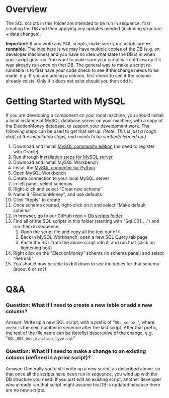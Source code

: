 # Overview
The SQL scripts in this folder are intended to be run in sequence, first creating the DB and then applying any updates needed (including structure + data changes).

**Important:** If you write any SQL scripts, make sure your scripts are **re-runnable**.  The idea here is we may have multiple copies of the DB (e.g. on developer machines) and you have no idea what state the DB is in when your script gets run.  You want to make sure your script will not blow up if it was already run once on that DB.  The general way to make a script re-runnable is to first have your code check to see if the change needs to be made.  e.g. If you are adding a column, first check to see if the column already exists. Only if it does not exist should you then add it. 

# Getting Started with MySQL
If you are developing a component on your local machine, you should install a local instance of MySQL database server on your machine, with a copy of the ElectionMoney database, to support your development work.  The following steps can be used to get that set up.
_(Note: This is just a rough draft of the installation steps, and needs to be verified/cleaned up.)_

1. Download and install [MySQL community edition](https://dev.mysql.com/downloads/mysql/) (no need to register with Oracle)
1. Run through [installation steps for MySQL server](https://dev.mysql.com/doc/refman/8.0/en/installing.html)
1. Download and install MySQL Workbench
1. Install the [MySQL connector for Python](https://dev.mysql.com/downloads/connector/python/)
1. Open MySQL Workbench
1. Create connection to your local MySQL server
1. In left panel, select schemas
1. Right-click and select "Creat new schema"
1. Name it "ElectionMoney", and use defaults
1. Click "Apply" to create
1. Once schema created, right-click on it and select "Make default schema'
1. In browser, go to our GitHub repo > [Db scripts folder](https://github.com/jay-hood/electionmoney/tree/master/Db/MySQL).
1. Find all of the SQL scripts in this folder (starting with "Sql_001_...") and run them in sequence.
   1. Open the script file and copy all the text out of it
   1. Back in MySQL Workbench, open a new SQL Query tab page
   1. Paste the SQL from the above script into it, and run that (click on lightening bolt)
1. Right click on the "ElectionMoney" schema (in schema panel) and select "Refresh"
1. You should now be able to drill down to see the tables for that schema (about 6 or so?)

# Q&A
### Question: What if I need to create a new table or add a new column?
*Answer:* Write up a new SQL script, with a prefix of "`SQL_<nnn>_`", where `<nnn>` is the next number in seqence after the last script.  After that prefix, the rest of the file name can be (briefly) descriptive of the change.   e.g. "`SQL_002_Add_election_type.sql`"

### Question: What if I need to make a change to an existing column (defined in a prior script)?
*Answer:*  Generally you'd still write up a new script, as described above, so that once all the scripts have been run in sequence, you wind up with the DB structure you need.  If you just edit an existing script, another developer who already ran that script might assume his DB is updated because there are no new scripts.
